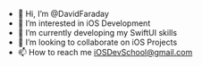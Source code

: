 - 👋 Hi, I’m @DavidFaraday
- 👀 I’m interested in iOS Development
- 🌱 I’m currently developing my SwiftUI skills
- 💞️ I’m looking to collaborate on iOS Projects
- 📫 How to reach me iOSDevSchool@gmail.com

<!---
DavidFaraday/DavidKababyan is a ✨ special ✨ repository because its `README.md` (this file) appears on your GitHub profile.
You can click the Preview link to take a look at your changes.
--->
